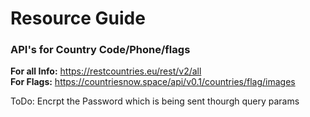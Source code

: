 # Resource Guide

### API's for Country Code/Phone/flags

**For all Info:** https://restcountries.eu/rest/v2/all <br>
**For Flags:** https://countriesnow.space/api/v0.1/countries/flag/images

ToDo: Encrpt the Password which is being sent thourgh query params
